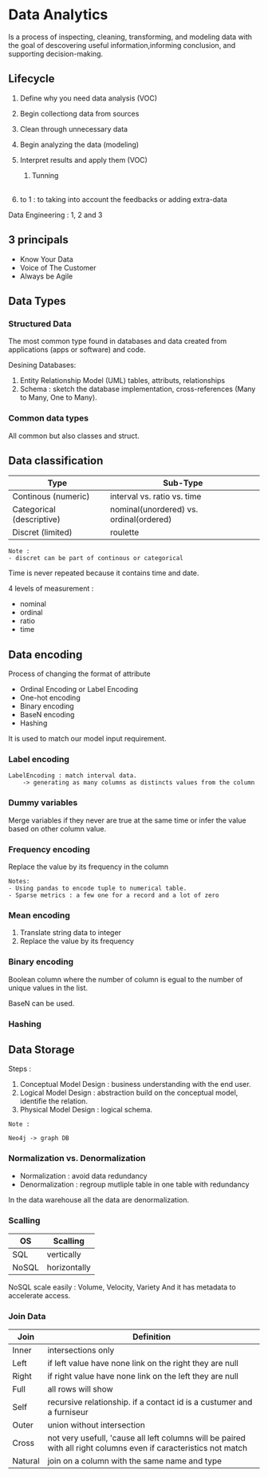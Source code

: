 # Data Analytics

Is a process of inspecting, cleaning, transforming, and modeling data with the goal of descovering useful information,informing conclusion, and supporting decision-making. 

## Lifecycle

1. Define why you need data analysis (VOC)
2. Begin collectiong data from sources
3. Clean through unnecessary data
4. Begin analyzing the data (modeling)
5. Interpret results and apply them (VOC)

    1. Tunning <br></br>

6. to 1 : to taking into account the feedbacks or adding extra-data

Data Engineering : 1, 2 and 3

## 3 principals

- Know Your Data
- Voice of The Customer
- Always be Agile

## Data Types

### Structured Data

The most common type found in databases and data created from applications (apps or software) and code.

Desining Databases:

1. Entity Relationship Model (UML) tables, attributs, relationships
2. Schema : sketch the database implementation, cross-references (Many to Many, One to Many). 

### Common data types

All common but also classes and struct.

## Data classification

Type|Sub-Type|
|-|-|
|Continous (numeric)|interval vs. ratio vs. time
|Categorical (descriptive)|nominal(unordered) vs. ordinal(ordered)
|Discret (limited) | roulette 

```
Note :
- discret can be part of continous or categorical
```

Time is never repeated because it contains time and date.

4 levels of measurement :
- nominal
- ordinal
- ratio
- time 

## Data encoding

Process of changing the format of attribute
- Ordinal Encoding or Label Encoding
- One-hot encoding
- Binary encoding
- BaseN encoding
- Hashing

It is used to match our model input requirement.


### Label encoding
```
LabelEncoding : match interval data.
    -> generating as many columns as distincts values from the column
```

### Dummy variables

Merge variables if they never are true at the same time or infer the value based on other column value. 

### Frequency encoding

Replace the value by its frequency in the column

```
Notes:
- Using pandas to encode tuple to numerical table.
- Sparse metrics : a few one for a record and a lot of zero
```

### Mean encoding

1. Translate string data to integer
2. Replace the value by its frequency

### Binary encoding

Boolean column where the number of column is egual to the number of unique values in the list.

BaseN can be used.

### Hashing 

## Data Storage

Steps : 

1. Conceptual Model Design : business understanding with the end user.
2. Logical Model Design : abstraction build on the conceptual model, identifie the relation.
3. Physical Model Design : logical schema.

````
Note : 

Neo4j -> graph DB
````

### Normalization vs. Denormalization

- Normalization : avoid data redundancy
- Denormalization : regroup mutliple table in one table with redundancy

In the data warehouse all the data are denormalization.

### Scalling

|OS|Scalling|
|-|-|
|SQL|vertically|
|NoSQL|horizontally|

NoSQL scale easily : Volume, Velocity, Variety
And it has metadata to accelerate access.

### Join Data

|Join|Definition|
|-|-|
|Inner|intersections only| 
|Left|if left value have none link on the right they are null|
|Right|if right value have none link on the left they are null|
|Full|all rows will show|
|Self|recursive relationship. if a contact id is a custumer and a furniseur| 
|Outer|union without intersection|
|Cross|not very usefull, 'cause all left columns will be paired with all right columns even if caracteristics not match|
|Natural|join on a column with the same name and type|
